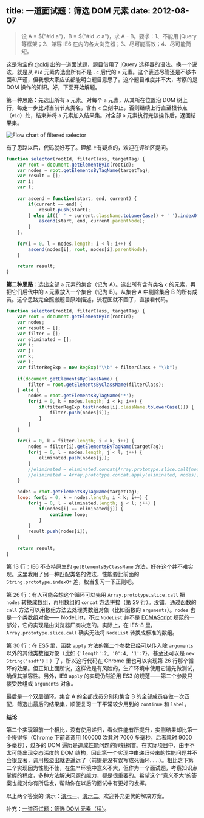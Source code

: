 title: 一道面试题：筛选 DOM 元素
date: 2012-08-07
---
> 设 A = $("#id a")，B = $("#id .c a")，求 A - B。要求：1、不能用 jQuery 等框架；2、兼容 IE6 在内的各大浏览器；3、尽可能高效；4、尽可能简短。

这是淘宝的 [@oldj](http://weibo.com/oldjwu) 出的一道面试题，题目借用了 jQuery 选择器的语法。换一个说法，就是从 `#id` 元素内选出所有不是 `.c` 后代的 `a` 元素。这个表述尽管还是不够书面和严谨，但我想大家应该都能明白题目意思了。这个题目难度并不大，考察的是 DOM 操作的知识。好，下面开始解题。

第一种思路：先选出所有 `a` 元素。对每个 `a` 元素，从其所在位置沿 DOM 树上行，每走一步比对当前节点类名，含有 `c` 立刻中止，否则继续上行直至根节点（`#id`）处，结束并将 `a` 元素加入结果集。对全部 `a` 元素执行完该操作后，返回结果集。

![Flow chart of filtered selector](https://myst729.github.io/blog-images/2012/08/selector1.png)<!-- more -->

有了思路以后，代码就好写了。理解上有疑点的，欢迎在评论区提问。

```js
function selector(rootId, filterClass, targetTag) {
    var root = document.getElementById(rootId);
    var nodes = root.getElementsByTagName(targetTag);
    var result = [];
    var i;
    var l;
 
    var ascend = function(start, end, current) {
        if(current == end) {
            result.push(start);
        } else if((' ' + current.className.toLowerCase() + ' ').indexOf(' ' + filterClass + ' ') == -1) {
            ascend(start, end, current.parentNode);
        }
    };
 
    for(i = 0, l = nodes.length; i < l; i++) {
        ascend(nodes[i], root, nodes[i].parentNode);
    }
 
    return result;
}
```

**第二种思路**：选出全部 `a` 元素的集合（记为 A）。选出所有含有类名 `c` 的元素，再把它们后代中的 `a` 元素放入一个集合（记为 B）。从集合 A 中剔除集合 B 的所有成员。这个思路完全照搬题目原始描述，流程图就不画了，直接看代码。

```js
function selector(rootId, filterClass, targetTag) {
    var root = document.getElementById(rootId);
    var nodes;
    var result = [];
    var filter = [];
    var eliminated = [];
    var i;
    var j;
    var k;
    var l;
    var filterRegExp = new RegExp("\\b" + filterClass + "\\b");
 
    if(document.getElementsByClassName) {
        filter = root.getElementsByClassName(filterClass);
    } else {
        nodes = root.getElementsByTagName('*');
        for(i = 0, k = nodes.length; i < k; i++) {
            if(filterRegExp.test(nodes[i].className.toLowerCase())) {
                filter.push(nodes[i]);
            }
        }
    }
 
    for(i = 0, k = filter.length; i < k; i++) {
        nodes = filter[i].getElementsByTagName(targetTag);
        for(j = 0, l = nodes.length; j < l; j++) {
            eliminated.push(nodes[j]);
        }
        //eliminated = eliminated.concat(Array.prototype.slice.call(nodes, 0));
        //eliminated = Array.prototype.concat.apply(eliminated, nodes);
    }
 
    nodes = root.getElementsByTagName(targetTag);
    loop: for(i = 0, k = nodes.length; i < k; i++) {
        for(j = 0, l = eliminated.length; j < l; j++) {
            if(nodes[i] == eliminated[j]) {
                continue loop;
            }
        }
        result.push(nodes[i]);
    }
 
    return result;
}
```

第 13 行：IE6 不支持原生的 `getElementsByClassName` 方法，好在这个并不难实现。这里我用了另一种匹配类名的做法，性能要比前面的 `String.prototype.indexOf` 差，权当复习一下正则吧。

第 26 行：有人可能会想这个循环可以先用 `Array.prototype.slice.call` 把 `nodes` 转换成数组，再用数组的 `concat` 方法拼接（第 29 行）。没错，通过函数的 `call` 方法可以用数组方法去处理类数组对象（比如函数的 `arguments`）。`nodes` 也是一个类数组对象—— NodeList，不过 `NodeList` 并不是 [ECMAScript](http://www.ecmascript.org/) 规范的一部分，它的实现是由浏览器厂商决定的。实际上，在 IE6-8 里，`Array.prototype.slice.call` 确实无法将 `NodeList` 转换成标准的数组。

第 30 行：在 ES5 里，函数 `apply` 方法的第二个参数已经可以传入除 `arguments` 以外的其他类数组对象（比如 `{'length':2, '0':4, '1':7}`，甚至还可以是 `new String('asdf')`！）了，所以这行代码在 Chrome 里也可以实现第 26 行那个循环的效果。但正如上面所说，这样做是有风险的，生产环境中使用它请先做测试，确保其兼容性。另外，IE9 `apply` 的实现仍然沿用 ES3 的规范——第二个参数只接受数组或 `arguments` 对象。

最后是一个双层循环。集合 A 的全部成员分别和集合 B 的全部成员各做一次匹配，筛选出最后的结果集，顺便复习一下平常较少用到的 `continue` 和 `label`。

**结论**

第二个实现跟前一个相比，没有使用递归，看似性能有所提升，实测结果却比第一个慢得多（Chrome 下前者调用 100000 次耗时 7000 多毫秒，后者耗时 9000 多毫秒），过多的 DOM 遍历是造成性能问题的罪魁祸首。在实际项目中，由于不太可能出现变态深度的 DOM 结构，因此第一个实现中由递归带来的性能问题并不会很显著，调用栈溢出就更遥远了（前提是没有误写成死循环……）。相比之下第二个实现因为性能不佳，在生产环境中意义不大，但作为一个面试题，考察知识点掌握的程度，多种方法解决问题的能力，都是很重要的。希望这个“意义不大”的答案也能对你有所启发，帮助你在以后的面试中有更好的发挥。

以上两个答案的 演示：[演示一](https://myst729.github.io/blog-examples/dom-filter/demo1.html)、[演示二](https://myst729.github.io/blog-examples/dom-filter/demo2.html)。欢迎补充更优的解决方案。

补充：[一道面试题：筛选 DOM 元素（续）](#/blog/articles/2012/an-interview-quiz-filtered-dom-selector-continued)。